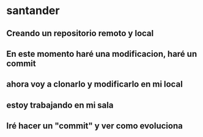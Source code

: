 # santander
## Creando un repositorio remoto y local
## En este momento haré una modificacion, haré un commit
## ahora voy a clonarlo y modificarlo en mi local
## estoy trabajando en mi sala
## Iré hacer un "commit" y ver como evoluciona

